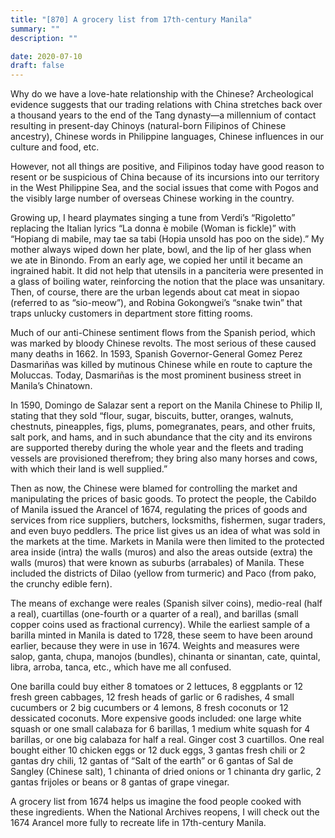 ```yaml
---
title: "[870] A grocery list from 17th-century Manila"
summary: ""
description: ""

date: 2020-07-10
draft: false
---
```



Why do we have a love-hate relationship with the Chinese? Archeological evidence suggests that our trading relations with China stretches back over a thousand years to the end of the Tang dynasty—a millennium of contact resulting in present-day Chinoys (natural-born Filipinos of Chinese ancestry), Chinese words in Philippine languages, Chinese influences in our culture and food, etc.

However, not all things are positive, and Filipinos today have good reason to resent or be suspicious of China because of its incursions into our territory in the West Philippine Sea, and the social issues that come with Pogos and the visibly large number of overseas Chinese working in the country.

Growing up, I heard playmates singing a tune from Verdi’s “Rigoletto” replacing the Italian lyrics “La donna è mobile (Woman is fickle)” with “Hopiang di mabile, may tae sa tabi (Hopia unsold has poo on the side).” My mother always wiped down her plate, bowl, and the lip of her glass when we ate in Binondo. From an early age, we copied her until it became an ingrained habit. It did not help that utensils in a panciteria were presented in a glass of boiling water, reinforcing the notion that the place was unsanitary. Then, of course, there are the urban legends about cat meat in siopao (referred to as “sio-meow”), and Robina Gokongwei’s “snake twin” that traps unlucky customers in department store fitting rooms.

Much of our anti-Chinese sentiment flows from the Spanish period, which was marked by bloody Chinese revolts. The most serious of these caused many deaths in 1662. In 1593, Spanish Governor-General Gomez Perez Dasmariñas was killed by mutinous Chinese while en route to capture the Moluccas. Today, Dasmariñas is the most prominent business street in Manila’s Chinatown.

In 1590, Domingo de Salazar sent a report on the Manila Chinese to Philip II, stating that they sold “flour, sugar, biscuits, butter, oranges, walnuts, chestnuts, pineapples, figs, plums, pomegranates, pears, and other fruits, salt pork, and hams, and in such abundance that the city and its environs are supported thereby during the whole year and the fleets and trading vessels are provisioned therefrom; they bring also many horses and cows, with which their land is well supplied.”

Then as now, the Chinese were blamed for controlling the market and manipulating the prices of basic goods. To protect the people, the Cabildo of Manila issued the Arancel of 1674, regulating the prices of goods and services from rice suppliers, butchers, locksmiths, fishermen, sugar traders, and even buyo peddlers. The price list gives us an idea of what was sold in the markets at the time. Markets in Manila were then limited to the protected area inside (intra) the walls (muros) and also the areas outside (extra) the walls (muros) that were known as suburbs (arrabales) of Manila. These included the districts of Dilao (yellow from turmeric) and Paco (from pako, the crunchy edible fern).

The means of exchange were reales (Spanish silver coins), medio-real (half a real), cuartillas (one-fourth or a quarter of a real), and barillas (small copper coins used as fractional currency). While the earliest sample of a barilla minted in Manila is dated to 1728, these seem to have been around earlier, because they were in use in 1674. Weights and measures were salop, ganta, chupa, manojos (bundles), chinanta or sinantan, cate, quintal, libra, arroba, tanca, etc., which have me all confused.

One barilla could buy either 8 tomatoes or 2 lettuces, 8 eggplants or 12 fresh green cabbages, 12 fresh heads of garlic or 6 radishes, 4 small cucumbers or 2 big cucumbers or 4 lemons, 8 fresh coconuts or 12 dessicated coconuts. More expensive goods included: one large white squash or one small calabaza for 6 barillas, 1 medium white squash for 4 barillas, or one big calabaza for half a real. Ginger cost 3 cuartillos. One real bought either 10 chicken eggs or 12 duck eggs, 3 gantas fresh chili or 2 gantas dry chili, 12 gantas of “Salt of the earth” or 6 gantas of Sal de Sangley (Chinese salt), 1 chinanta of dried onions or 1 chinanta dry garlic, 2 gantas frijoles or beans or 8 gantas of grape vinegar.

A grocery list from 1674 helps us imagine the food people cooked with these ingredients. When the National Archives reopens, I will check out the 1674 Arancel more fully to recreate life in 17th-century Manila.
